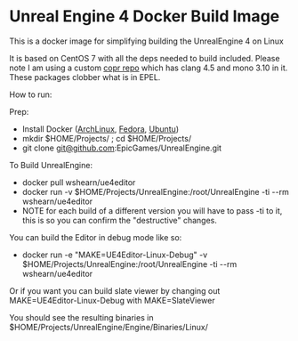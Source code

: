 Unreal Engine 4 Docker Build Image
=========

This is a docker image for simplifying building the UnrealEngine 4 on Linux

It is based on CentOS 7 with all the deps needed to build included. Please note
I am using a custom [copr repo] which has clang 4.5 and mono 3.10 in it. These
packages clobber what is in EPEL.

How to run:

Prep:

 - Install Docker ([ArchLinux], [Fedora], [Ubuntu])
 - mkdir $HOME/Projects/ ; cd $HOME/Projects/
 - git clone git@github.com:EpicGames/UnrealEngine.git

To Build UnrealEngine:

 - docker pull wshearn/ue4editor
 - docker run -v $HOME/Projects/UnrealEngine:/root/UnrealEngine -ti --rm wshearn/ue4editor
 - NOTE for each build of a different version you will have to pass -ti to it, this is so you can confirm the "destructive" changes.

You can build the Editor in debug mode like so:

 - docker run -e "MAKE=UE4Editor-Linux-Debug" -v $HOME/Projects/UnrealEngine:/root/UnrealEngine -ti --rm wshearn/ue4editor

Or if you want you can build slate viewer by changing out MAKE=UE4Editor-Linux-Debug with MAKE=SlateViewer

You should see the resulting binaries in $HOME/Projects/UnrealEngine/Engine/Binaries/Linux/

[copr repo]: https://copr.fedoraproject.org/coprs/jknife/ue4deps/
[ArchLinux]: https://wiki.archlinux.org/index.php/Docker
[Fedora]: http://docs.docker.com/installation/fedora/
[Ubuntu]: http://docs.docker.com/installation/ubuntulinux/
